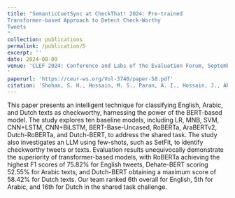 ```yaml
---
title: "SemanticCuetSync at CheckThat! 2024: Pre-trained
Transformer-based Approach to Detect Check-Worthy
Tweets
"
collection: publications
permalink: /publication/5
excerpt: ''
date: 2024-08-09
venue: 'CLEF 2024: Conference and Labs of the Evaluation Forum, September 09–12, 2024, Grenoble, France.
'
paperurl: 'https://ceur-ws.org/Vol-3740/paper-58.pdf'
citation: 'Shohan, S. H., Hossain, M. S., Paran, A. I., Hossain, J., Ahsan, S., & Hoque, M. M. (2024). SemanticCuetSync at CheckThat! 2024: Pre-trained Transformer-based Approach to Detect Check-Worthy Tweets.'
---
```

This paper presents an intelligent technique for classifying English, Arabic, and Dutch texts as checkworthy,
harnessing the power of the BERT-based model. The study explores ten baseline models, including LR, MNB, SVM,
CNN+LSTM, CNN+BiLSTM, BERT-Base-Uncased, RoBERTa, AraBERTv2, Dutch-RoBERTa, and Dutch-BERT,
to address the shared task. The study also investigates an LLM using few-shots, such as SetFit, to identify
checkworthy tweets or texts. Evaluation results unequivocally demonstrate the superiority of transformer-based
models, with RoBERTa achieving the highest F1 scores of 75.82% for English tweets, Dehate-BERT scoring 52.55%
for Arabic texts, and Dutch-BERT obtaining a maximum score of 58.42% for Dutch texts. Our team ranked 6th
overall for English, 5th for Arabic, and 16th for Dutch in the shared task challenge.